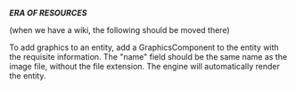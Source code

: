 ***ERA OF RESOURCES***

(when we have a wiki, the following should be moved there)

To add graphics to an entity, add a GraphicsComponent to the entity with the requisite information. The "name" field should be the same name as the image file, without the file extension. The engine will automatically render the entity.

